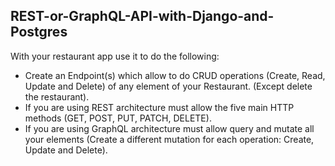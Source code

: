 ## REST-or-GraphQL-API-with-Django-and-Postgres

With your restaurant app use it to do the following:

- Create an Endpoint(s) which allow to do CRUD operations (Create, Read, Update and Delete) of any element of your Restaurant. (Except delete the restaurant).
- If you are using REST architecture must allow the five main HTTP methods (GET, POST, PUT, PATCH, DELETE).
- If you are using GraphQL architecture must allow query and mutate all your elements (Create a different mutation for each operation: Create, Update and Delete).
